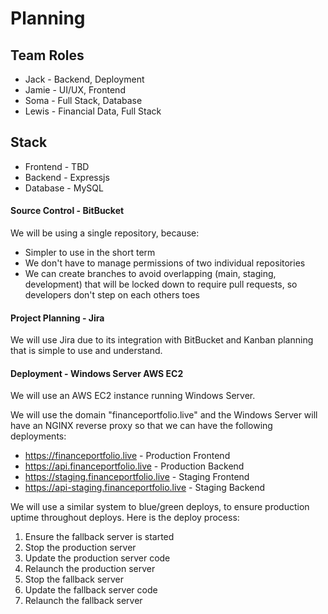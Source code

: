 # Planning

## Team Roles
* Jack - Backend, Deployment
* Jamie - UI/UX, Frontend
* Soma - Full Stack, Database
* Lewis - Financial Data, Full Stack

## Stack

* Frontend - TBD
* Backend - Expressjs
* Database - MySQL

#### Source Control - BitBucket
We will be using a single repository, because:
* Simpler to use in the short term
* We don't have to manage permissions of two individual repositories
* We can create branches to avoid overlapping (main, staging, development) that will be locked down to require pull requests, so developers don't step on each others toes


#### Project Planning - Jira
We will use Jira due to its integration with BitBucket and Kanban planning that is simple to use and understand.


#### Deployment - Windows Server AWS EC2
We will use an AWS EC2 instance running Windows Server.

We will use the domain "financeportfolio.live" and the Windows Server will have an NGINX reverse proxy so that we can have the following deployments:

* https://financeportfolio.live - Production Frontend
* https://api.financeportfolio.live - Production Backend
* https://staging.financeportfolio.live - Staging Frontend
* https://api-staging.financeportfolio.live - Staging Backend

We will use a similar system to blue/green deploys, to ensure production uptime throughout deploys. Here is the deploy process:
1. Ensure the fallback server is started
2. Stop the production server
3. Update the production server code
4. Relaunch the production server
5. Stop the fallback server
6. Update the fallback server code
7. Relaunch the fallback server
